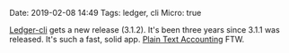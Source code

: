 Date: 2019-02-08 14:49
Tags: ledger, cli
Micro: true

[Ledger-cli](https://github.com/ledger/ledger) gets a new release (3.1.2). It's been three years since 3.1.1 was released. It's such a fast, solid app. [Plain Text Accounting](https://plaintextaccounting.org/) FTW.
